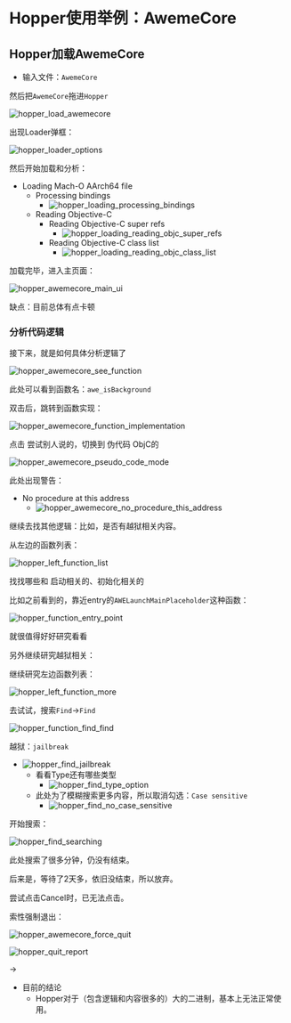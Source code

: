 # Hopper使用举例：AwemeCore

## Hopper加载AwemeCore

* 输入文件：`AwemeCore`

然后把`AwemeCore`拖进`Hopper`

![hopper_load_awemecore](../assets/img/hopper_load_awemecore.png)

出现Loader弹框：

![hopper_loader_options](../assets/img/hopper_loader_options.png)

然后开始加载和分析：

* Loading Mach-O AArch64 file
  * Processing bindings
    * ![hopper_loading_processing_bindings](../assets/img/hopper_loading_processing_bindings.png)
  * Reading Objective-C
    * Reading Objective-C super refs
      * ![hopper_loading_reading_objc_super_refs](../assets/img/hopper_loading_reading_objc_super_refs.png)
    * Reading Objective-C class list
      * ![hopper_loading_reading_objc_class_list](../assets/img/hopper_loading_reading_objc_class_list.png)

加载完毕，进入主页面：

![hopper_awemecore_main_ui](../assets/img/hopper_awemecore_main_ui.png)

缺点：目前总体有点卡顿

### 分析代码逻辑

接下来，就是如何具体分析逻辑了

![hopper_awemecore_see_function](../assets/img/hopper_awemecore_see_function.png)

此处可以看到函数名：`awe_isBackground`

双击后，跳转到函数实现：

![hopper_awemecore_function_implementation](../assets/img/hopper_awemecore_function_implementation.png)

点击 尝试别人说的，切换到 伪代码 ObjC的

![hopper_awemecore_pseudo_code_mode](../assets/img/hopper_awemecore_pseudo_code_mode.png)

此处出现警告：

* No procedure at this address
  * ![hopper_awemecore_no_procedure_this_address](../assets/img/hopper_awemecore_no_procedure_this_address.png)

继续去找其他逻辑：比如，是否有越狱相关内容。

从左边的函数列表：

![hopper_left_function_list](../assets/img/hopper_left_function_list.png)

找找哪些和 启动相关的、初始化相关的

比如之前看到的，靠近entry的`AWELaunchMainPlaceholder`这种函数：

![hopper_function_entry_point](../assets/img/hopper_function_entry_point.png)

就很值得好好研究看看

另外继续研究越狱相关：

继续研究左边函数列表：

![hopper_left_function_more](../assets/img/hopper_left_function_more.png)

去试试，搜索`Find`->`Find`

![hopper_function_find_find](../assets/img/hopper_function_find_find.png)

越狱：`jailbreak`

* ![hopper_find_jailbreak](../assets/img/hopper_find_jailbreak.png)
  * 看看Type还有哪些类型
    * ![hopper_find_type_option](../assets/img/hopper_find_type_option.png)
  * 此处为了模糊搜索更多内容，所以取消勾选：`Case sensitive`
    * ![hopper_find_no_case_sensitive](../assets/img/hopper_find_no_case_sensitive.png)

开始搜索：

![hopper_find_searching](../assets/img/hopper_find_searching.png)

此处搜索了很多分钟，仍没有结束。

后来是，等待了2天多，依旧没结束，所以放弃。

尝试点击Cancel时，已无法点击。

索性强制退出：

![hopper_awemecore_force_quit](../assets/img/hopper_awemecore_force_quit.png)

![hopper_quit_report](../assets/img/hopper_quit_report.png)

->

* 目前的结论
  * Hopper对于（包含逻辑和内容很多的）大的二进制，基本上无法正常使用。
